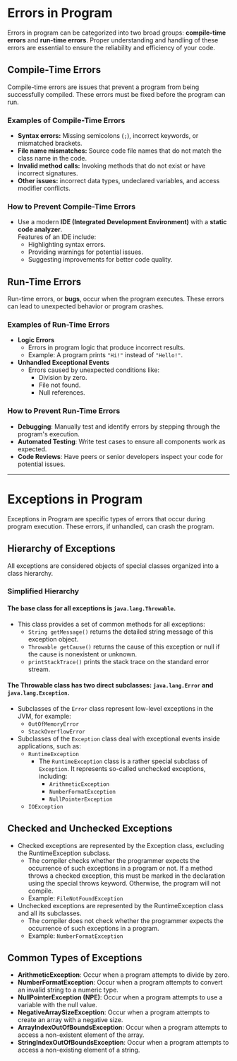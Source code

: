 # Errors in Program

Errors in program can be categorized into two broad groups: **compile-time errors** and **run-time errors**.
Proper understanding and handling of these errors are essential to ensure the reliability and efficiency of your code.

## Compile-Time Errors

Compile-time errors are issues that prevent a program from being successfully compiled. These errors must be fixed
before the program can run.

### Examples of Compile-Time Errors

- **Syntax errors:** Missing semicolons (`;`), incorrect keywords, or mismatched brackets.
- **File name mismatches:** Source code file names that do not match the class name in the code.
- **Invalid method calls:** Invoking methods that do not exist or have incorrect signatures.
- **Other issues:** incorrect data types, undeclared variables, and access modifier conflicts.

### How to Prevent Compile-Time Errors

- Use a modern **IDE (Integrated Development Environment)** with a **static code analyzer**.  
  Features of an IDE include:
    - Highlighting syntax errors.
    - Providing warnings for potential issues.
    - Suggesting improvements for better code quality.

## Run-Time Errors

Run-time errors, or **bugs**, occur when the program executes. These errors can lead to unexpected behavior or
program crashes.

### Examples of Run-Time Errors

- **Logic Errors**
    - Errors in program logic that produce incorrect results.
    - Example: A program prints `"Hi!"` instead of `"Hello!"`.
- **Unhandled Exceptional Events**
    - Errors caused by unexpected conditions like:
        - Division by zero.
        - File not found.
        - Null references.

### How to Prevent Run-Time Errors

- **Debugging**: Manually test and identify errors by stepping through the program's execution.
- **Automated Testing**: Write test cases to ensure all components work as expected.
- **Code Reviews**: Have peers or senior developers inspect your code for potential issues.

---

# Exceptions in Program

Exceptions in Program are specific types of errors that occur during program execution. These errors, if unhandled, can
crash the program.

## Hierarchy of Exceptions

All exceptions are considered objects of special classes organized into a class hierarchy.

### Simplified Hierarchy

#### The base class for all exceptions is `java.lang.Throwable`.

- This class provides a set of common methods for all exceptions:
    - `String getMessage()` returns the detailed string message of this exception object.
    - `Throwable getCause()` returns the cause of this exception or null if the cause is nonexistent or unknown.
    - `printStackTrace()` prints the stack trace on the standard error stream.

#### The Throwable class has two direct subclasses: `java.lang.Error` and `java.lang.Exception`.

- Subclasses of the `Error` class represent low-level exceptions in the JVM, for example:
    - `OutOfMemoryError`
    - `StackOverflowError`
- Subclasses of the `Exception` class deal with exceptional events inside applications, such as:
    - `RuntimeException`
        - The `RuntimeException` class is a rather special subclass of `Exception`. It represents so-called unchecked
          exceptions, including:
            - `ArithmeticException`
            - `NumberFormatException`
            - `NullPointerException`
    - `IOException`

## Checked and Unchecked Exceptions

- Checked exceptions are represented by the Exception class, excluding the RuntimeException subclass.
    - The compiler checks whether the programmer expects the occurrence of such exceptions in a program or not. If a
      method throws a checked exception, this must be marked in the declaration using the special throws keyword.
      Otherwise, the program will not compile.
    - Example: `FileNotFoundException`
- Unchecked exceptions are represented by the RuntimeException class and all its subclasses.
    - The compiler does not check whether the programmer expects the occurrence of such exceptions in a program.
    - Example: `NumberFormatException`

## Common Types of Exceptions

- **ArithmeticException**: Occur when a program attempts to divide by zero.
- **NumberFormatException**: Occur when a program attempts to convert an invalid string to a numeric type.
- **NullPointerException (NPE)**: Occur when a program attempts to use a variable with the null value.
- **NegativeArraySizeException**: Occur when a program attempts to create an array with a negative size.
- **ArrayIndexOutOfBoundsException**: Occur when a program attempts to access a non-existent element of the array.
- **StringIndexOutOfBoundsException**: Occur when a program attempts to access a non-existing element of a string.